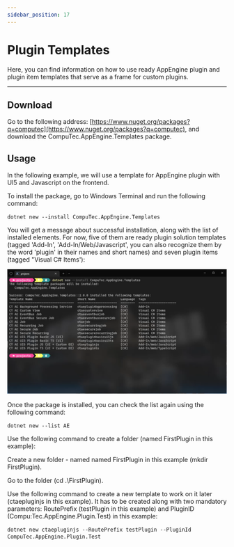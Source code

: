 ```yaml
---
sidebar_position: 17
---
```


# Plugin Templates

Here, you can find information on how to use ready AppEngine plugin and plugin item templates that serve as a frame for custom plugins.

---

## Download

Go to the following address: [https://www.nuget.org/packages?q=computec](https://www.nuget.org/packages?q=computec), and download the CompuTec.AppEngine.Templates package.

## Usage

In the following example, we will use a template for AppEngine plugin with UI5 and Javascript on the frontend.

To install the package, go to Windows Terminal and run the following command:

```dotnet
dotnet new --install CompuTec.AppEngine.Templates
```

You will get a message about successful installation, along with the list of installed elements. For now, five of them are ready plugin solution templates (tagged 'Add-In',  'Add-In/Web/Javascript', you can also recognize them by the word 'plugin' in their names and short names) and seven plugin items (tagged "Visual C# Items'):

![Plugin Template](./media/plugin-templates/template-list.png)

Once the package is installed, you can check the list again using the following command:

```dotnet
dotnet new --list AE
```

Use the following command to create a folder (named FirstPlugin in this example):

Create a new folder - named named FirstPlugin in this example (mkdir FirstPlugin).

Go to the folder (cd .\FirstPlugin).

Use the following command to create a new template to work on it later (ctaepluginjs in this example). It has to be created along with two mandatory parameters: RoutePrefix (testPlugin in this example) and PluginID (Compu:Tec.AppEngine.Plugin.Test) in this example:

```dotnet
dotnet new ctaepluginjs --RoutePrefix testPlugin --PluginId CompuTec.AppEngine.Plugin.Test
```
